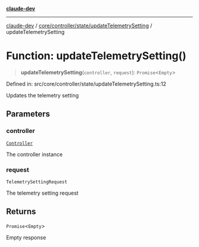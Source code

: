 [**claude-dev**](../../../../../README.md)

***

[claude-dev](../../../../../README.md) / [core/controller/state/updateTelemetrySetting](../README.md) / updateTelemetrySetting

# Function: updateTelemetrySetting()

> **updateTelemetrySetting**(`controller`, `request`): `Promise`\<`Empty`\>

Defined in: src/core/controller/state/updateTelemetrySetting.ts:12

Updates the telemetry setting

## Parameters

### controller

[`Controller`](../../../classes/Controller.md)

The controller instance

### request

`TelemetrySettingRequest`

The telemetry setting request

## Returns

`Promise`\<`Empty`\>

Empty response
